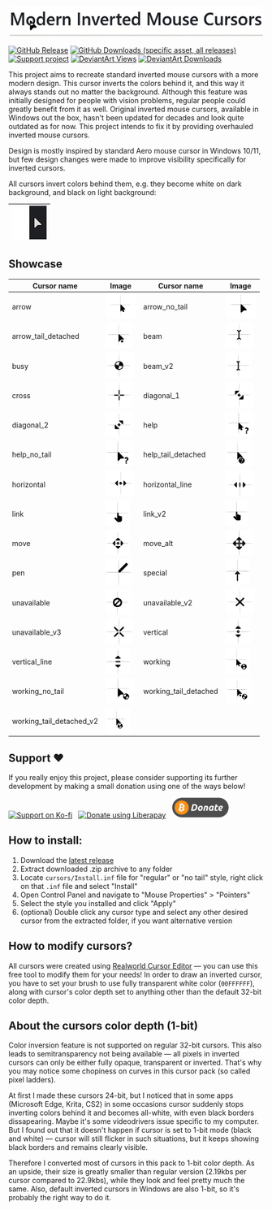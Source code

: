 <img alt="Modern Inverted Mouse Cursors for Windows" src="./screenshots/title.png" />

[![GitHub Release](https://img.shields.io/github/v/release/emvaized/modern_inverted_mouse_cursors?&label=latest+release)](https://github.com/emvaized/modern_inverted_mouse_cursors/releases)
[![GitHub Downloads (specific asset, all releases)](https://img.shields.io/github/downloads/emvaized/modern_inverted_mouse_cursors/total?label=downloads&logo=github)](https://github.com/emvaized/modern_inverted_mouse_cursors/releases)
[![Support project](https://shields.io/badge/Ko--fi-Support_project-ff5f5f?logo=Ko-Fi&style=for-the-badgeKo-fi)](https://ko-fi.com/emvaized)
[![DeviantArt Views](https://img.shields.io/badge/dynamic/json?url=https%3A%2F%2Fbackend.deviantart.com%2Foembed%3Furl%3Dhttps%3A%2F%2Fwww.deviantart.com%2Femvaized%2Fart%2FModern-Inverted-Mouse-Cursors-for-Windows-10-11-1016675934&query=%24.community.statistics._attributes.views&logo=DeviantArt&logoColor=00e59b&label=views&labelColor=black&color=grey)](https://www.deviantart.com/emvaized/art/Modern-Inverted-Mouse-Cursors-for-Windows-10-11-1016675934)
[![DeviantArt Downloads](https://img.shields.io/badge/dynamic/json?url=https%3A%2F%2Fbackend.deviantart.com%2Foembed%3Furl%3Dhttps%3A%2F%2Fwww.deviantart.com%2Femvaized%2Fart%2FModern-Inverted-Mouse-Cursors-for-Windows-10-11-1016675934&query=%24.community.statistics._attributes.downloads&label=downloads&logo=DeviantArt&logoColor=00e59b&labelColor=black&color=grey)](https://www.deviantart.com/emvaized/art/Modern-Inverted-Mouse-Cursors-for-Windows-10-11-1016675934)
<!-- [![DeviantArt](https://img.shields.io/badge/DeviantArt-grey?logo=deviantart&logoColor=green&labelColor=black)](https://www.deviantart.com/emvaized/art/Modern-Inverted-Mouse-Cursors-for-Windows-10-11-1016675934) -->

This project aims to recreate standard inverted mouse cursors with a more modern design. This cursor inverts the colors behind it, and this way it always stands out no matter the background. Although this feature was initially designed for people with vision problems, regular people could greatly benefit from it as well. Original inverted mouse cursors, available in Windows out the box, hasn't been updated for decades and look quite outdated as for now. This project intends to fix it by providing overhauled inverted mouse cursors. 

Design is mostly inspired by standard Aero mouse cursor in Windows 10/11, but few design changes were made to improve visibility specifically for inverted cursors.

All cursors invert colors behind them, e.g. they become white on dark background, and black on light background: &nbsp;

<!-- <img src="./screenshots/illustration_of_inversion.gif" /> -->
| ![illustration of inversion](./screenshots/illustration_of_inversion.gif) |
|-|

## Showcase
<!-- <img src="./screenshots/all_cursors_no_title.png" /> -->

<!-- <details> -->
<!-- <summary>List of all cursors</summary> -->

| Cursor name                       | Image                                                           | Cursor name                       | Image                                                           |
|----------------------------|-----------------------------------------------------------------|----------------------------|-----------------------------------------------------------------|
| arrow        | <img src="screenshots/cursors_single/arrow.png" height=50 /> | arrow_no_tail       | <img src="screenshots/cursors_single/arrow_no_tail.png" height=50 /> |
| arrow_tail_detached                      | <img src="screenshots/cursors_single/arrow_tail_detached.png" height=50 />         | beam                    | <img src="screenshots/cursors_single/beam.png" height=50 />       |
| busy                       | <img src="screenshots/cursors_single/busy.gif" height=50 />          | beam_v2                      | <img src="screenshots/cursors_single/beam_v2.png" height=50 />         |
| cross                      | <img src="screenshots/cursors_single/cross.png" height=50 />         | diagonal_1                 | <img src="screenshots/cursors_single/diagonal_1.png" height=50 />    |
| diagonal_2                 | <img src="screenshots/cursors_single/diagonal_2.png" height=50 />   | help               | <img src="screenshots/cursors_single/help.png" height=50 />  |
| help_no_tail         | <img src="screenshots/cursors_single/help_no_tail.png" height=50 /> | help_tail_detached                       | <img src="screenshots/cursors_single/help_tail_detached.png" height=50 />          |
| horizontal            | <img src="screenshots/cursors_single/horizontal.png" height=50 /> | horizontal_line                 | <img src="screenshots/cursors_single/horizontal_line.png" height=50 />    |
| link                    | <img src="screenshots/cursors_single/link.png" height=50 />      | link_v2                       | <img src="screenshots/cursors_single/link_v2.png" height=50 />          |
| move                   | <img src="screenshots/cursors_single/move.png" height=50 />     | move_alt                       | <img src="screenshots/cursors_single/move_alt.png" height=50 />          |
| pen                        | <img src="screenshots/cursors_single/pen.png" height=50 />          | special                    | <img src="screenshots/cursors_single/special.png" height=50 />       |
| unavailable             | <img src="screenshots/cursors_single/unavailable.png" height=50 /> | unavailable_v2             | <img src="screenshots/cursors_single/unavailable_v2.png" height=50 />|
| unavailable_v3                | <img src="screenshots/cursors_single/unavailable_v3.png" height=50 />  | vertical              | <img src="screenshots/cursors_single/vertical.png" height=50 /> |
| vertical_line                   | <img src="screenshots/cursors_single/vertical_line.png" height=50 />     | working            | <img src="screenshots/cursors_single/working.gif" height=50 /> |
| working_no_tail   | <img src="screenshots/cursors_single/working_no_tail.gif" height=50 /> | working_tail_detached      | <img src="screenshots/cursors_single/working_tail_detached.gif" height=50 /> |
| working_tail_detached_v2                    | <img src="screenshots/cursors_single/working_tail_detached_v2.gif" height=50 />      |



<!-- </details> -->

## Support ❤️
If you really enjoy this project, please consider supporting its further development by making a small donation using one of the ways below! 

<a href="https://ko-fi.com/emvaized"><img src="https://storage.ko-fi.com/cdn/kofi1.png?v=6" alt="Support on Ko-fi" height="40"></a> &nbsp; <a href="https://liberapay.com/emvaized/donate"><img alt="Donate using Liberapay" src="https://liberapay.com/assets/widgets/donate.svg" height="40"></a> &nbsp; <a href="https://emvaized.github.io/donate/bitcoin/"><img src="https://github.com/emvaized/emvaized.github.io/blob/main/donate/bitcoin/assets/bitcoin-donate-button.png?raw=true" alt="Donate Bitcoin" height="40" /></a>

## How to install: 
1. Download the [latest release](https://github.com/emvaized/modern_inverted_mouse_cursors/releases)
2. Extract downloaded .zip archive to any folder
3. Locate `cursors/Install.inf` file for "regular" or "no tail" style, right click on that `.inf` file and select "Install"
3. Open Control Panel and navigate to "Mouse Properties" > "Pointers"
4. Select the style you installed and click "Apply"
5. (optional) Double click any cursor type and select any other desired cursor from the extracted folder, if you want alternative version

## How to modify cursors? 
All cursors were created using [Realworld Cursor Editor](http://www.rw-designer.com/cursor-maker) — you can use this free tool to modify them for your needs! In order to draw an inverted cursor, you have to set your brush to use fully transparent white color (`00FFFFFF`), along with cursor's color depth set to anything other than the default 32-bit color depth.

## About the cursors color depth (1-bit)
Color inversion feature is not supported on regular 32-bit cursors. This also leads to semitransparency not being available — all pixels in inverted cursors can only be either fully opaque, transparent or inverted. That's why you may notice some chopiness on curves in this cursor pack (so called pixel ladders).

At first I made these cursors 24-bit, but I noticed that in some apps (Microsoft Edge, Krita, CS2) in some occasions cursor suddenly stops inverting colors behind it and becomes all-white, with even black borders dissapearing. Maybe it's some videodrivers issue specific to my computer. But I found out that it doesn't happen if cursor is set to 1-bit mode (black and white) — cursor will still flicker in such situations, but it keeps showing black borders and remains clearly visible. 

Therefore I converted most of cursors in this pack to 1-bit color depth. As an upside, their size is greatly smaller than regular version (2.19kbs per cursor compared to 22.9kbs), while they look and feel pretty much the same. Also, default inverted cursors in Windows are also 1-bit, so it's probably the right way to do it. 